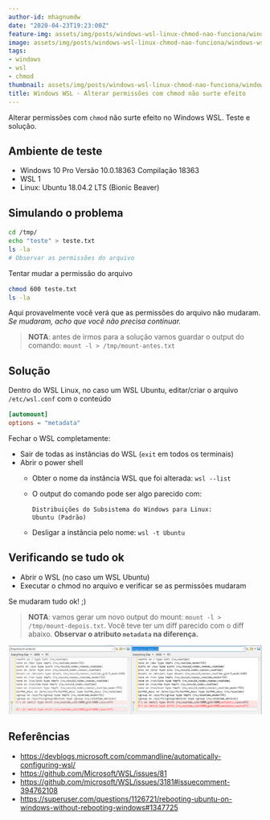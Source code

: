 ```yaml
---
author-id: mhagnumdw
date: "2020-04-23T19:23:00Z"
feature-img: assets/img/posts/windows-wsl-linux-chmod-nao-funciona/windows-wsl-linux-chmod-nao-funciona-banner.png
image: assets/img/posts/windows-wsl-linux-chmod-nao-funciona/windows-wsl-linux-chmod-nao-funciona-banner.png
tags:
- windows
- wsl
- chmod
thumbnail: assets/img/posts/windows-wsl-linux-chmod-nao-funciona/windows-wsl-linux-chmod-nao-funciona-banner.png
title: Windows WSL - Alterar permissões com chmod não surte efeito
---
```


Alterar permissões com `chmod` não surte efeito no Windows WSL. Teste e solução.

<!--more-->

## Ambiente de teste

- Windows 10 Pro Versão 10.0.18363 Compilação 18363
- WSL 1
- Linux: Ubuntu 18.04.2 LTS (Bionic Beaver)

## Simulando o problema

```bash
cd /tmp/
echo "teste" > teste.txt
ls -la
# Observar as permissões do arquivo
```

Tentar mudar a permissão do arquivo

```bash
chmod 600 teste.txt
ls -la
```

Aqui provavelmente você verá que as permissões do arquivo não mudaram. _Se mudaram, acho que você não precisa continuar._

> **NOTA**: antes de irmos para a solução vamos guardar o output do comando: `mount -l > /tmp/mount-antes.txt`

## Solução

Dentro do WSL Linux, no caso um WSL Ubuntu, editar/criar o arquivo
`/etc/wsl.conf` com o conteúdo

```conf
[automount]
options = "metadata"
```

Fechar o WSL completamente:

- Sair de todas as instâncias do WSL (`exit` em todos os terminais)
- Abrir o power shell
  - Obter o nome da instância WSL que foi alterada: `wsl --list`
  - O output do comando pode ser algo parecido com:

    ```text
    Distribuições do Subsistema do Windows para Linux:
    Ubuntu (Padrão)
    ```

  - Desligar a instância pelo nome: `wsl -t Ubuntu`

## Verificando se tudo ok

- Abrir o WSL (no caso um WSL Ubuntu)
- Executar o chmod no arquivo e verificar se as permissões mudaram

Se mudaram tudo ok! ;)

> **NOTA**: vamos gerar um novo output do mount: `mount -l > /tmp/mount-depois.txt`. Você teve ter um diff parecido com o diff abaixo. **Observar o atributo `metadata` na diferença.**

![Diff](windows-wsl-linux-chmod-nao-funciona-diff.png)

## Referências

- <https://devblogs.microsoft.com/commandline/automatically-configuring-wsl/>
- <https://github.com/Microsoft/WSL/issues/81>
- <https://github.com/microsoft/WSL/issues/3181#issuecomment-394762108>
- <https://superuser.com/questions/1126721/rebooting-ubuntu-on-windows-without-rebooting-windows#1347725>
